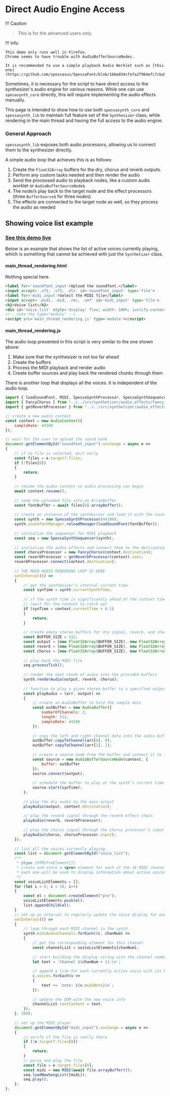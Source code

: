 # Direct Audio Engine Access

!!! Caution
> This is for the advanced users only.

!!! Info

    This demo only runs well in Firefox.
    Chrome seems to have trouble with AudioBufferSourceNodes.
    
    It is recommended to use a simple playback Audio Worklet such as [this one](https://github.com/spessasus/SpessaFont/blob/1b6e034cfefa2f964efc7cba5838a42ee26fcb0f/public/audio_worklet.js).

Sometimes, it is necessary for the script to have direct access to the synthesizer's audio engine for various reasons.
While one can use `spesasynth_core` directly, this will require implementing the audio effects manually.

This page is intended to show how to use both `spessasynth_core` and `spessasynth_lib` to maintain full feature set of the `Synthesizer` class,
 while rendering in the main thread and having the full access to the audio engine.
 
### General Approach
`spessasynth_lib` exposes both audio processors, allowing us to connect them to the synthesizer directly.

A simple audio loop that achieves this is as follows:
1. Create the `Float32Array` buffers for the dry, chorus and reverb outputs.
2. Perform any custom tasks needed and then render the audio
3. Send the processed audio to playback nodes, like a custom audio worklet or `AudioBufferSourceNode`s
4. The node/s play back to the target node and the effect processors (three `BufferSource`s for three nodes)
5. The effects are connected to the target node as well, so they process the audio as needed

## Showing voice list example

### [See this demo live](https://spessasus.github.io/spessasynth_lib/examples/main_thread_rendering.html)

Below is an example that shows the list of active voices currently playing,
which is something that cannot be achieved with just the `Synthetizer` class.

#### main_thread_rendering.html
Nothing special here.
```html
<label for='soundfont_input'>Upload the soundfont.</label>
<input accept='.sf2, .sf3, .dls' id='soundfont_input' type='file'>
<label for='midi_input'>Select the MIDI file</label>
<input accept='.midi, .mid, .rmi, .smf' id='midi_input' type='file'>
<h2>Voice list</h2>
<div id='voice_list' style='display: flex; width: 100%; justify-content: space-evenly'></div>
<!-- note the type="module" -->
<script src='main_thread_rendering.js' type='module'></script>
```

#### main_thread_rendering.js

The audio loop presented in this script is very similar to the one shown above:
1. Make sure that the synthesizer is not too far ahead
2. Create the buffers
3. Process the MIDI playback and render audio
4. Create buffer sources and play back the rendered chunks through them

There is another loop that displays all the voices. It is independent of the audio loop.

```js
import { loadSoundFont, MIDI, SpessaSynthProcessor, SpessaSynthSequencer } from "spessasynth_core";
import { FancyChorus } from "../../src/synthetizer/audio_effects/fancy_chorus.js";
import { getReverbProcessor } from "../../src/synthetizer/audio_effects/reverb.js";

// create a new audio context
const context = new AudioContext({
    sampleRate: 44100
});

// wait for the user to upload the sound bank
document.getElementById("soundfont_input").onchange = async e =>
{
    // if no file is selected, exit early
    const files = e.target?.files;
    if (!files[0])
    {
        return;
    }
    
    // resume the audio context so audio processing can begin
    await context.resume();
    
    // read the uploaded file into an ArrayBuffer
    const fontBuffer = await files[0].arrayBuffer();
    
    // create an instance of the synthesizer and load it with the sound bank
    const synth = new SpessaSynthProcessor(44100);
    synth.soundfontManager.reloadManager(loadSoundFont(fontBuffer));
    
    // initialize the sequencer for MIDI playback
    const seq = new SpessaSynthSequencer(synth);
    
    // initialize the audio effects and connect them to the destination
    const chorusProcessor = new FancyChorus(context.destination);
    const reverbProcessor = getReverbProcessor(context).conv;
    reverbProcessor.connect(context.destination);
    
    // THE MAIN AUDIO RENDERING LOOP IS HERE
    setInterval(() =>
    {
        // get the synthesizer’s internal current time
        const synTime = synth.currentSynthTime;
        
        // if the synth time is significantly ahead of the context time, skip rendering
        // (wait for the context to catch up)
        if (synTime > context.currentTime + 0.1)
        {
            return;
        }
        
        // create empty stereo buffers for dry signal, reverb, and chorus outputs
        const BUFFER_SIZE = 512;
        const output = [new Float32Array(BUFFER_SIZE), new Float32Array(BUFFER_SIZE)];
        const reverb = [new Float32Array(BUFFER_SIZE), new Float32Array(BUFFER_SIZE)];
        const chorus = [new Float32Array(BUFFER_SIZE), new Float32Array(BUFFER_SIZE)];
        
        // play back the MIDI file
        seq.processTick();
        
        // render the next chunk of audio into the provided buffers
        synth.renderAudio(output, reverb, chorus);
        
        // function to play a given stereo buffer to a specified output node
        const playAudio = (arr, output) =>
        {
            // create an AudioBuffer to hold the sample data
            const outBuffer = new AudioBuffer({
                numberOfChannels: 2,
                length: 512,
                sampleRate: 44100
            });
            
            // copy the left and right channel data into the audio buffer
            outBuffer.copyToChannel(arr[0], 0);
            outBuffer.copyToChannel(arr[1], 1);
            
            // create a source node from the buffer and connect it to the desired output
            const source = new AudioBufferSourceNode(context, {
                buffer: outBuffer
            });
            source.connect(output);
            
            // schedule the buffer to play at the synth’s current time
            source.start(synTime);
        };
        
        // play the dry audio to the main output
        playAudio(output, context.destination);
        
        // play the reverb signal through the reverb effect chain
        playAudio(reverb, reverbProcessor);
        
        // play the chorus signal through the chorus processor’s input
        playAudio(chorus, chorusProcessor.input);
    });
    
    // list all the voices currently playing
    const list = document.getElementById("voice_list");
    /**
     * @type {HTMLPreElement[]}
     * create and store a <pre> element for each of the 16 MIDI channels
     * each one will be used to display information about active voices on a given channel
     */
    const voiceListElements = [];
    for (let i = 0; i < 16; i++)
    {
        const el = document.createElement("pre");
        voiceListElements.push(el);
        list.appendChild(el);
    }
    // set up an interval to regularly update the voice display for each channel
    setInterval(() =>
    {
        // loop through each MIDI channel in the synth
        synth.midiAudioChannels.forEach((c, chanNum) =>
        {
            // get the corresponding element for this channel
            const channelList = voiceListElements[chanNum];
            
            // start building the display string with the channel number
            let text = `Channel ${chanNum + 1}:\n`;
            
            // append a line for each currently active voice with its MIDI note
            c.voices.forEach(v =>
            {
                text += `note: ${v.midiNote}\n`;
            });
            
            // update the DOM with the new voice info
            channelList.textContent = text;
        });
    }, 100);
    
    // set up the MIDI player
    document.getElementById("midi_input").onchange = async e =>
    {
        // verify if the file is really there
        if (!e.target?.files[0])
        {
            return;
        }
        // parse and play the file
        const file = e.target.files[0];
        const midi = new MIDI(await file.arrayBuffer());
        seq.loadNewSongList([midi]);
        seq.play();
    };
};

```
